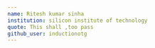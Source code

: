 ```yaml
---
name: Ritesh kumar sinha
institution: silicon institute of technology
quote: This shall ,too pass
github_user: inductionotg
---
```

